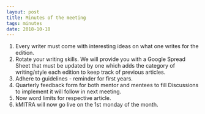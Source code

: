 ```yaml
---
layout: post
title: Minutes of the meeting
tags: minutes
date: 2018-10-18
---
```


  1. Every writer must come with interesting ideas on what one writes for the edition.
  2. Rotate your writing skills. We will provide you with a Google Spread Sheet that must be updated by one which adds the category of writing/style each edition to keep track of previous articles.
  3. Adhere to guidelines - reminder for first years.
  4. Quarterly feedback form for both mentor and mentees to fill Discussions to implement it will follow in next meeting.
  5. Now word limits for respective article.
  6. kMITRA will now go live on the 1st monday of the month.